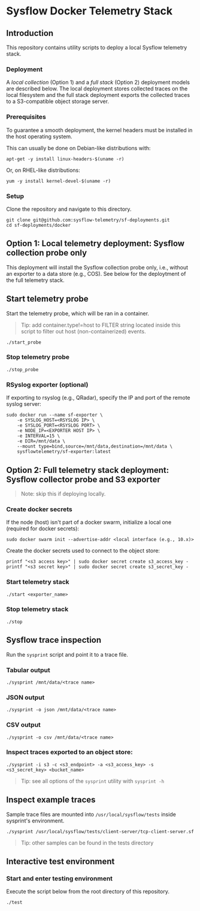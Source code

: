 # Sysflow Docker Telemetry Stack

## Introduction
This repository contains utility scripts to deploy a local Sysflow telemetry stack.

### Deployment
A _local collection_ (Option 1) and a _full stack_ (Option 2) deployment models are described below. The local deployment stores collected traces on the local filesystem and the full stack deployment exports the collected traces to a S3-compatible object storage server. 

### Prerequisites
To guarantee a smooth deployment, the kernel headers must be installed in the host operating system.

This can usually be done on Debian-like distributions with:
```
apt-get -y install linux-headers-$(uname -r)
```
Or, on RHEL-like distributions:
```
yum -y install kernel-devel-$(uname -r)
```

### Setup

Clone the repository and navigate to this directory.

```
git clone git@github.com:sysflow-telemetry/sf-deployments.git
cd sf-deployments/docker
```

## Option 1: Local telemetry deployment: Sysflow collection probe only

This deployment will install the Sysflow collection probe only, i.e., without an exporter to a data store (e.g., COS).  See below for the deploytment of the full telemetry stack.

## Start telemetry probe 
Start the telemetry probe, which will be ran in a container.

> Tip: add container.type!=host to FILTER string located inside this script to filter out host (non-containerized) events.

```
./start_probe 
```

### Stop telemetry probe
```
./stop_probe
```

### RSyslog exporter (optional)
If exporting to rsyslog (e.g., QRadar), specify the IP and port of the remote syslog server:
```
sudo docker run --name sf-exporter \
    -e SYSLOG_HOST=<RSYSLOG IP> \
    -e SYSLOG_PORT=<RSYSLOG PORT> \
    -e NODE_IP=<EXPORTER HOST IP> \
    -e INTERVAL=15 \
    -e DIR=/mnt/data \
    --mount type=bind,source=/mnt/data,destination=/mnt/data \
    sysflowtelemetry/sf-exporter:latest
```

## Option 2: Full telemetry stack deployment: Sysflow collector probe and S3 exporter
> Note: skip this if deploying locally.

### Create docker secrets
If the node (host) isn't part of a docker swarm, initialize a local one (required for docker secrets):
```
sudo docker swarm init --advertise-addr <local interface (e.g., 10.x)>
```
Create the docker secrets used to connect to the object store:
```
printf "<s3 access key>" | sudo docker secret create s3_access_key -
printf "<s3 secret key>" | sudo docker secret create s3_secret_key -
```
### Start telemetry stack
```
./start <exporter_name> 
```
### Stop telemetry stack
```
./stop
```

## Sysflow trace inspection
Run the `sysprint` script and point it to a trace file.

### Tabular output
```
./sysprint /mnt/data/<trace name>
```

### JSON output
```
./sysprint -o json /mnt/data/<trace name>
```

### CSV output
```
./sysprint -o csv /mnt/data/<trace name>
```

### Inspect traces exported to an object store:
```
./sysprint -i s3 -c <s3_endpoint> -a <s3_access_key> -s <s3_secret_key> <bucket_name>
```

> Tip: see all options of the `sysprint` utility with `sysprint -h`

## Inspect example traces
Sample trace files are mounted into `/usr/local/sysflow/tests` inside sysprint's environment.
```
./sysprint /usr/local/sysflow/tests/client-server/tcp-client-server.sf
```

> Tip: other samples can be found in the tests directory

## Interactive test environment

### Start and enter testing environment
Execute the script below from the root directory of this repository.
```
./test
```


